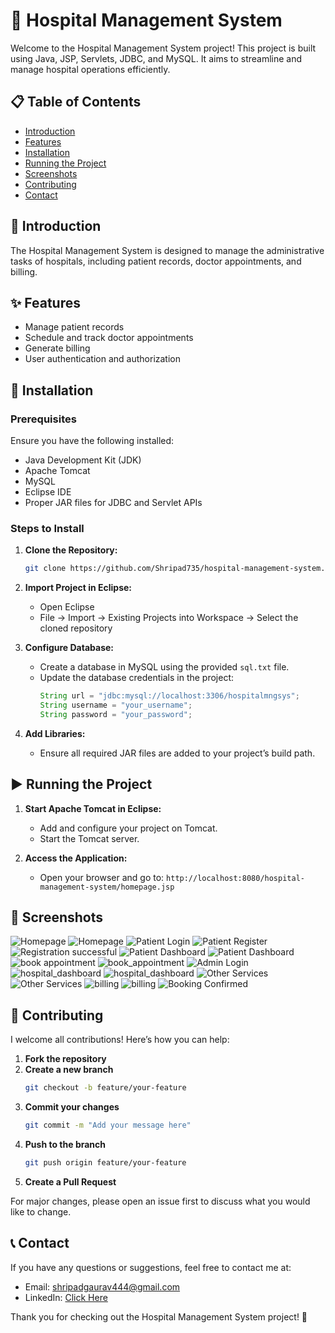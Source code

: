 # 🏥 Hospital Management System

Welcome to the Hospital Management System project! This project is built using Java, JSP, Servlets, JDBC, and MySQL. It aims to streamline and manage hospital operations efficiently.

## 📋 Table of Contents
- [Introduction](#introduction)
- [Features](#features)
- [Installation](#installation)
- [Running the Project](#running-the-project)
- [Screenshots](#screenshots)
- [Contributing](#contributing)
- [Contact](#contact)

## 📝 Introduction
The Hospital Management System is designed to manage the administrative tasks of hospitals, including patient records, doctor appointments, and billing. 

## ✨ Features
- Manage patient records
- Schedule and track doctor appointments
- Generate billing
- User authentication and authorization

## 🚀 Installation

### Prerequisites
Ensure you have the following installed:
- Java Development Kit (JDK)
- Apache Tomcat
- MySQL
- Eclipse IDE
- Proper JAR files for JDBC and Servlet APIs

### Steps to Install
1. **Clone the Repository:**
   ```bash
   git clone https://github.com/Shripad735/hospital-management-system.git
   ```
2. **Import Project in Eclipse:**
   - Open Eclipse
   - File -> Import -> Existing Projects into Workspace -> Select the cloned repository

3. **Configure Database:**
   - Create a database in MySQL using the provided `sql.txt` file.
   - Update the database credentials in the project:
     ```java
     String url = "jdbc:mysql://localhost:3306/hospitalmngsys";
     String username = "your_username";
     String password = "your_password";
     ```

4. **Add Libraries:**
   - Ensure all required JAR files are added to your project’s build path.

## ▶️ Running the Project
1. **Start Apache Tomcat in Eclipse:**
   - Add and configure your project on Tomcat.
   - Start the Tomcat server.

2. **Access the Application:**
   - Open your browser and go to: `http://localhost:8080/hospital-management-system/homepage.jsp`

## 📸 Screenshots
![Homepage](images/homepage1.png)
![Homepage](images/homepage2.png)
![Patient Login](images/login.png)
![Patient Register](images/registration.png)
![Registration successful](images/reg_successful.png)
![Patient Dashboard](images/patient_dash1.png)
![Patient Dashboard](images/patient_dash2.png)
![book appointment](images/book_app1.png)
![book_appointment](images/book_app2.png)
![Admin Login](images/admin_login.png)
![hospital_dashboard](images/hospital_dash1.png)
![hospital_dashboard](images/hospital_dash2.png)
![Other Services](images/other_services1.png)
![Other Services](images/other_services2.png)
![billing](images/billing1.png)
![billing](images/billing2.png)
![Booking Confirmed](images/book_confirm.png)



## 🤝 Contributing
I welcome all contributions! Here’s how you can help:

1. **Fork the repository**
2. **Create a new branch**
   ```bash
   git checkout -b feature/your-feature
   ```
3. **Commit your changes**
   ```bash
   git commit -m "Add your message here"
   ```
4. **Push to the branch**
   ```bash
   git push origin feature/your-feature
   ```
5. **Create a Pull Request**

For major changes, please open an issue first to discuss what you would like to change.

## 📞 Contact
If you have any questions or suggestions, feel free to contact me at:
- Email: shripadgaurav444@gmail.com
- LinkedIn: [Click Here](https://www.linkedin.com/in/shripad-khandare-39a2a2203/)

Thank you for checking out the Hospital Management System project! 🙌
```
